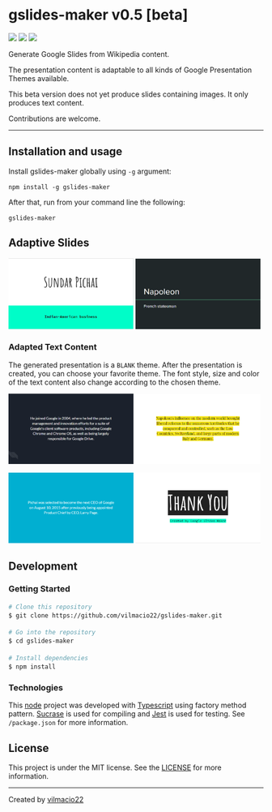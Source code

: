 # gslides-maker v0.5 [beta]
<p><img src="https://img.shields.io/badge/node-v10.15.3-green"> <img src="https://img.shields.io/badge/lang-typescript-blue"> <img src="https://img.shields.io/badge/license-MIT-success"></p>
<p>Generate Google Slides from Wikipedia content.</p>
<p>The presentation content is adaptable to all kinds of Google Presentation Themes available.</p>
<p>This beta version does not yet produce slides containing images. It only produces text content.</p>
<p>Contributions are welcome.</p>

---

## Installation and usage
Install gslides-maker globally using `-g` argument:
```
npm install -g gslides-maker
```
After that, run from your command line the following:
```
gslides-maker
```
## Adaptive Slides
<p><img src="examples/beach-day.png" width="49%"> <img src="examples/spearmint.png" width="49%"><p/>

### Adapted Text Content
The generated presentation is a `BLANK` theme. After the presentation is created, you can choose your favorite theme. The font style, size and color of the text content also change according to the chosen theme.

<p><img src="examples/focus.png" width="49%"> <img src="examples/pop.png" width="49%"></p>
<p><img src="examples/blue&gold.png" width="49%"> <img src="examples/beach-day2.png" width="49%"></p>

## Development
### Getting Started
```bash
# Clone this repository
$ git clone https://github.com/vilmacio22/gslides-maker.git

# Go into the repository
$ cd gslides-maker

# Install dependencies
$ npm install
```

### Technologies
This [node](https://nodejs.org/en/docs/) project was developed with [Typescript](https://www.typescriptlang.org/docs/home.html) using factory method pattern. [Sucrase](https://github.com/alangpierce/sucrase) is used for compiling and [Jest](https://jestjs.io/docs/en/getting-started) is used for testing. See `/package.json` for more information.

## License
This project is under the MIT license. See the [LICENSE](https://github.com/vilmacio22/gslides-maker/blob/master/LICENSE) for more information.

---

Created by [vilmacio22](https://github.com/vilmacio22)
